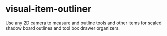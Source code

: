# visual-item-outliner
Use any 2D camera to measure and outline tools and other items for scaled shadow board outlines and tool box drawer organizers.
